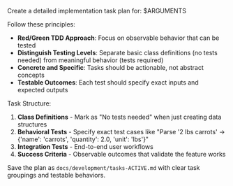 Create a detailed implementation task plan for: $ARGUMENTS

Follow these principles:
- **Red/Green TDD Approach**: Focus on observable behavior that can be tested
- **Distinguish Testing Levels**: Separate basic class definitions (no tests needed) from meaningful behavior (tests required)
- **Concrete and Specific**: Tasks should be actionable, not abstract concepts
- **Testable Outcomes**: Each test should specify exact inputs and expected outputs

Task Structure:
1. **Class Definitions** - Mark as "No tests needed" when just creating data structures
2. **Behavioral Tests** - Specify exact test cases like "Parse '2 lbs carrots' → {'name': 'carrots', 'quantity': 2.0, 'unit': 'lbs'}"
3. **Integration Tests** - End-to-end user workflows
4. **Success Criteria** - Observable outcomes that validate the feature works

Save the plan as `docs/development/tasks-ACTIVE.md` with clear task groupings and testable behaviors.
